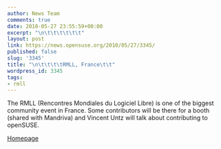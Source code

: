 ```yaml
---
author: News Team
comments: true
date: 2010-05-27 23:55:59+00:00
excerpt: "\n\t\t\t\t\t\t"
layout: post
link: https://news.opensuse.org/2010/05/27/3345/
published: false
slug: '3345'
title: "\n\t\t\t\tRMLL, France\t\t"
wordpress_id: 3345
tags:
- rmll
---
```





The RMLL (Rencontres Mondiales du Logiciel Libre) is one of the biggest community event in France. Some contributors will be there for a booth (shared with Mandriva) and Vincent Untz will talk about contributing to openSUSE.

[Homepage](http://2010.rmll.info/)



		
